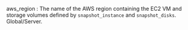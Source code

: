 aws_region
:   The name of the AWS region containing the EC2 VM and storage volumes
    defined by `snapshot_instance` and `snapshot_disks`. Global/Server.
